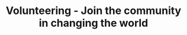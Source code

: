 ---
title: Volunteering - Join the community in changing the world
description: Make a positive impact on the world. Contribute to meaningful global change. Together, we can create a better world through community-driven efforts.
template: volunteering.html
weight: 10
extra:
  hero_title: Volunteering 
  menu_title_pre: Home
  hero_image: /volunteering/kv.png
  section_item_title_1: Design
  section_item_title_2: Engineering
  section_item_title_3: Product
  section_item_title_4: Support
  section_item_title_5: Marketing 
  section_marketing_title_1: Marketing Specialist
  section_marketing_title_2: Social Media Specialist
  section_marketing_description_1: As the Social Media Specialist you will be responsible for developing and implementing strategies on various social media platforms. The primary goals of this role are to drive brand awareness, engagement, and conversions through social media posting. This role involves managing special media campaigns, analyzing performance data, and making data-driven recommendations to achieve marketing objectives.  You’ll help shape our social channels and bring the brand to life online in a fun, creative and educational way.
  marketing_section_list_item_1: Develop a highly engaging social media strategy including designing, building, and maintaining social media presence on Instagram, Facebook, X (Twitter), TikTok, LinkedIn, Reddit, Telegram. Manage internet presence including the Organic Maps website and app stores (Google Play, Apple App Store, F-Droid, and Huawei AppGallery).
  marketing_section_list_item_2: Create graphics, digital assets, video and text content, including managing user generated content to share on social media.
  marketing_section_list_item_3: Manage the monthly content calendar, including managing all content scheduling and publishing across all social media channels.
  marketing_section_list_item_4: Measure and report performance of all digital marketing campaigns and assess against goals (ROI and KPIs), and continually refine and improve content based on feedback and analytics.
  marketing_section_list_item_5: Identify trends and insights, and optimize spend and performance based on these insights.
  marketing_section_list_item_6: Benchmark competitors to understand how social marketing is evolving and provide actionable insights and recommendations.
  marketing_section_list_item_7: Evaluate end-to-end customer experience across multiple channels and customer touch points. Identify the latest trends and tools in social marketing to increase brand visibility"." Create timely, and relevant content topics based on keyword research.
  marketing_section_list_item_8: Manage the reporting for all social media channels
  

---